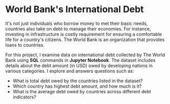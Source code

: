 # World Bank's International Debt
It's not just individuals who borrow money to met their basic needs, countries also take on debt to manage their economies. For instance, investing in infrastructure is costly requirement for ensuring a comfortable life for a country's citizens. The World Bank is an organization that provides loans to countries. 

For this project, I examine data on international debt collected by The World Bank using **SQL** commands in **Jupyter Notebook**. The dataset includes details about the debt amount (in USD) owed by developing nations in various categories. I explore and answers questions such as: 
* What is total debt owed by the countries listed in the dataset?
* Which country has highest debt amount, and how much is it?
* What is the average debt owed by countries across different debt indicators? 
